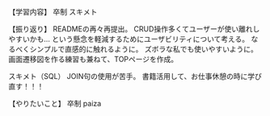 【学習内容】
卒制
スキメト

【振り返り】
READMEの再々再提出。
CRUD操作多くてユーザーが使い離れしやすいかも…
という懸念を軽減するためにユーザビリティについて考える。
なるべくシンプルで直感的に触れるように。
ズボラな私でも使いやすいように。
画面遷移図を作る練習も兼ねて、TOPページを作成。

スキメト（SQL）
JOIN句の使用が苦手。
書籍活用して、お仕事休憩の時に学び直す！！！

【やりたいこと】
卒制
paiza

